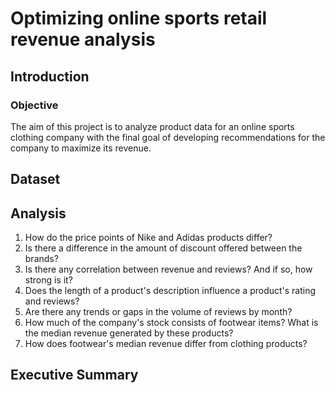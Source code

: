 # Optimizing online sports retail revenue analysis
## Introduction 
### Objective
The aim of this project is to analyze product data for an online sports clothing company with the final goal of developing recommendations for the company to maximize its revenue.   

## Dataset

## Analysis
1. How do the price points of Nike and Adidas products differ?
2. Is there a difference in the amount of discount offered between the brands?
3. Is there any correlation between revenue and reviews? And if so, how strong is it?
4. Does the length of a product's description influence a product's rating and reviews?
5. Are there any trends or gaps in the volume of reviews by month?
6. How much of the company's stock consists of footwear items? What is the median revenue generated by these products?
7. How does footwear's median revenue differ from clothing products?

## Executive Summary
